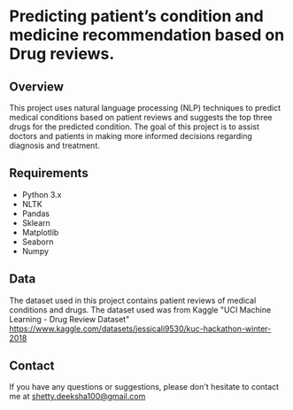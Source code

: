 # Predicting patient’s condition and medicine recommendation based on Drug reviews.

## Overview
This project uses natural language processing (NLP) techniques to predict medical conditions based on patient reviews and suggests the top three drugs for the predicted condition. The goal of this project is to assist doctors and patients in making more informed decisions regarding diagnosis and treatment.

## Requirements
- Python 3.x
- NLTK
- Pandas
- Sklearn
- Matplotlib
- Seaborn
- Numpy

## Data
The dataset used in this project contains patient reviews of medical conditions and drugs. The dataset used was from Kaggle "UCI Machine Learning - Drug Review Dataset" https://www.kaggle.com/datasets/jessicali9530/kuc-hackathon-winter-2018

## Contact
If you have any questions or suggestions, please don't hesitate to contact me at shetty.deeksha100@gmail.com
